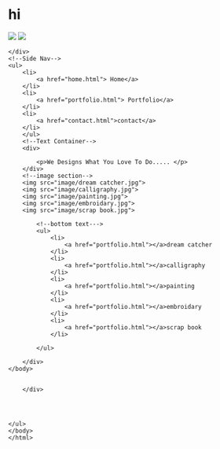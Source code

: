 <!DOCTYPE html>
<html>
    <body>
        <title> Portfolio</title>
        <h1> hi</h1>
    <div >
        <img src="/colour splash.png "/>
        <img src="/brush.png"/>
        
    </div>
    <!--Side Nav-->
    <ul>
        <li>
            <a href="home.html"> Home</a>
        </li>
        <li>
            <a href="portfolio.html"> Portfolio</a>
        </li>
        <li>
            <a href="contact.html">contact</a>
        </li>
        </ul>
        <!--Text Container-->
        <div>
            
            <p>We Designs What You Love To Do..... </p>
        </div>
        <!--image section-->
        <img src="image/dream catcher.jpg">
        <img src="image/calligraphy.jpg">
        <img src="image/painting.jpg">
        <img src="image/embroidary.jpg">
        <img src="image/scrap book.jpg">

            <!--bottom text--->
            <ul>
                <li>
                    <a href="portfolio.html"></a>dream catcher
                </li>
                <li>
                    <a href="portfolio.html"></a>calligraphy
                </li>
                <li>
                    <a href="portfolio.html"></a>painting
                </li>
                <li>
                    <a href="portfolio.html"></a>embroidary
                </li>
                <li>
                    <a href="portfolio.html"></a>scrap book
                </li>

            </ul>

        </div>
    </body>

        
        </div>




    </ul>
    </body>
    </html>

